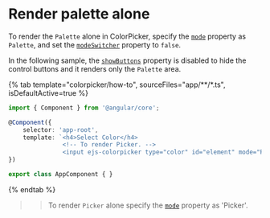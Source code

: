 # Render palette alone

To render the `Palette` alone in ColorPicker, specify the [`mode`](../../api/color-picker#mode) property as `Palette`, and set the [`modeSwitcher`](../../api/color-picker#modeswitcher) property to `false`.

In the following sample, the [`showButtons`](../../api/color-picker#showbuttons) property is disabled to hide the control buttons and it renders only the `Palette` area.

{% tab template="colorpicker/how-to", sourceFiles="app/**/*.ts", isDefaultActive=true %}

```typescript
import { Component } from '@angular/core';

@Component({
    selector: 'app-root',
    template: `<h4>Select Color</h4>
               <!-- To render Picker. -->
               <input ejs-colorpicker type="color" id="element" mode="Palette" [modeSwitcher]="false" [showButtons]="false" />`
})

export class AppComponent { }
```

{% endtab %}

>> To render `Picker` alone specify the [`mode`](../../api/color-picker#mode) property as 'Picker'.
